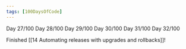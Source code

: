 ```yaml
---
tags: [100DaysOfCode]
---
```


Day 27/100
Day 28/100
Day 29/100
Day 30/100
Day 31/100
Day 32/100

Finished [[14 Automating releases with upgrades and rollbacks]]!